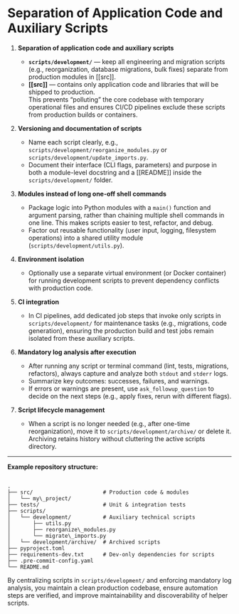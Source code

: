 # Separation of Application Code and Auxiliary Scripts

1. **Separation of application code and auxiliary scripts**

   * **`scripts/development/`** — keep all engineering and migration scripts (e.g., reorganization, database migrations, bulk fixes) separate from production modules in [[src]].  
   * **[[src]]** — contains only application code and libraries that will be shipped to production.  
     This prevents “polluting” the core codebase with temporary operational files and ensures CI/CD pipelines exclude these scripts from production builds or containers.

2. **Versioning and documentation of scripts**

   * Name each script clearly, e.g., `scripts/development/reorganize_modules.py` or `scripts/development/update_imports.py`.  
   * Document their interface (CLI flags, parameters) and purpose in both a module-level docstring and a [[README]] inside the `scripts/development/` folder.

3. **Modules instead of long one-off shell commands**

   * Package logic into Python modules with a `main()` function and argument parsing, rather than chaining multiple shell commands in one line. This makes scripts easier to test, refactor, and debug.  
   * Factor out reusable functionality (user input, logging, filesystem operations) into a shared utility module (`scripts/development/utils.py`).

4. **Environment isolation**

   * Optionally use a separate virtual environment (or Docker container) for running development scripts to prevent dependency conflicts with production code.

5. **CI integration**

   * In CI pipelines, add dedicated job steps that invoke only scripts in `scripts/development/` for maintenance tasks (e.g., migrations, code generation), ensuring the production build and test jobs remain isolated from these auxiliary scripts.

6. **Mandatory log analysis after execution**

   * After running any script or terminal command (lint, tests, migrations, refactors), always capture and analyze both `stdout` and `stderr` logs.  
   * Summarize key outcomes: successes, failures, and warnings.  
   * If errors or warnings are present, use `ask_followup_question` to decide on the next steps (e.g., apply fixes, rerun with different flags).

7. **Script lifecycle management**

   * When a script is no longer needed (e.g., after one-time reorganization), move it to `scripts/development/archive/` or delete it.  
     Archiving retains history without cluttering the active scripts directory.

---

**Example repository structure:**

```

.
├── src/                      # Production code & modules
│   └── my\_project/
├── tests/                    # Unit & integration tests
├── scripts/
│   └── development/          # Auxiliary technical scripts
│       ├── utils.py
│       ├── reorganize\_modules.py
│       └── migrate\_imports.py
│   └── development/archive/  # Archived scripts
├── pyproject.toml
├── requirements-dev.txt      # Dev-only dependencies for scripts
├── .pre-commit-config.yaml
└── README.md

```

By centralizing scripts in `scripts/development/` and enforcing mandatory log analysis, you maintain a clean production codebase, ensure automation steps are verified, and improve maintainability and discoverability of helper scripts.
